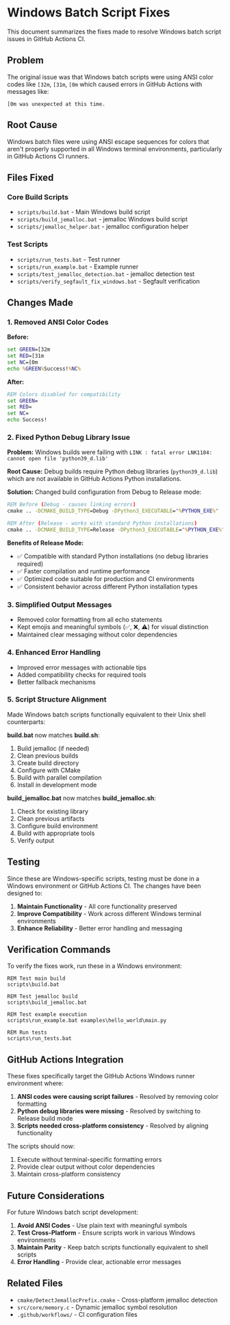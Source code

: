 # Windows Batch Script Fixes

This document summarizes the fixes made to resolve Windows batch script issues in GitHub Actions CI.

## Problem

The original issue was that Windows batch scripts were using ANSI color codes like `[32m`, `[31m`, `[0m` which caused errors in GitHub Actions with messages like:
```
[0m was unexpected at this time.
```

## Root Cause

Windows batch files were using ANSI escape sequences for colors that aren't properly supported in all Windows terminal environments, particularly in GitHub Actions CI runners.

## Files Fixed

### Core Build Scripts
- `scripts/build.bat` - Main Windows build script
- `scripts/build_jemalloc.bat` - jemalloc Windows build script
- `scripts/jemalloc_helper.bat` - jemalloc configuration helper

### Test Scripts
- `scripts/run_tests.bat` - Test runner
- `scripts/run_example.bat` - Example runner
- `scripts/test_jemalloc_detection.bat` - jemalloc detection test
- `scripts/verify_segfault_fix_windows.bat` - Segfault verification

## Changes Made

### 1. Removed ANSI Color Codes
**Before:**
```bat
set GREEN=[32m
set RED=[31m
set NC=[0m
echo %GREEN%Success!%NC%
```

**After:**
```bat
REM Colors disabled for compatibility
set GREEN=
set RED=
set NC=
echo Success!
```

### 2. Fixed Python Debug Library Issue
**Problem:** Windows builds were failing with `LINK : fatal error LNK1104: cannot open file 'python39_d.lib'`

**Root Cause:** Debug builds require Python debug libraries (`python39_d.lib`) which are not available in GitHub Actions Python installations.

**Solution:** Changed build configuration from Debug to Release mode:
```bat
REM Before (Debug - causes linking errors)
cmake .. -DCMAKE_BUILD_TYPE=Debug -DPython3_EXECUTABLE="%PYTHON_EXE%"

REM After (Release - works with standard Python installations)
cmake .. -DCMAKE_BUILD_TYPE=Release -DPython3_EXECUTABLE="%PYTHON_EXE%"
```

**Benefits of Release Mode:**
- ✅ Compatible with standard Python installations (no debug libraries required)
- ✅ Faster compilation and runtime performance
- ✅ Optimized code suitable for production and CI environments
- ✅ Consistent behavior across different Python installation types

### 3. Simplified Output Messages
- Removed color formatting from all echo statements
- Kept emojis and meaningful symbols (✅, ❌, ⚠️) for visual distinction
- Maintained clear messaging without color dependencies

### 4. Enhanced Error Handling
- Improved error messages with actionable tips
- Added compatibility checks for required tools
- Better fallback mechanisms

### 5. Script Structure Alignment
Made Windows batch scripts functionally equivalent to their Unix shell counterparts:

**build.bat** now matches **build.sh**:
1. Build jemalloc (if needed)
2. Clean previous builds
3. Create build directory
4. Configure with CMake
5. Build with parallel compilation
6. Install in development mode

**build_jemalloc.bat** now matches **build_jemalloc.sh**:
1. Check for existing library
2. Clean previous artifacts
3. Configure build environment
4. Build with appropriate tools
5. Verify output

## Testing

Since these are Windows-specific scripts, testing must be done in a Windows environment or GitHub Actions CI. The changes have been designed to:

1. **Maintain Functionality** - All core functionality preserved
2. **Improve Compatibility** - Work across different Windows terminal environments
3. **Enhance Reliability** - Better error handling and messaging

## Verification Commands

To verify the fixes work, run these in a Windows environment:

```batch
REM Test main build
scripts\build.bat

REM Test jemalloc build
scripts\build_jemalloc.bat

REM Test example execution
scripts\run_example.bat examples\hello_world\main.py

REM Run tests
scripts\run_tests.bat
```

## GitHub Actions Integration

These fixes specifically target the GitHub Actions Windows runner environment where:

1. **ANSI codes were causing script failures** - Resolved by removing color formatting
2. **Python debug libraries were missing** - Resolved by switching to Release build mode
3. **Scripts needed cross-platform consistency** - Resolved by aligning functionality

The scripts should now:

1. Execute without terminal-specific formatting errors
2. Provide clear output without color dependencies
3. Maintain cross-platform consistency

## Future Considerations

For future Windows batch script development:

1. **Avoid ANSI Codes** - Use plain text with meaningful symbols
2. **Test Cross-Platform** - Ensure scripts work in various Windows environments
3. **Maintain Parity** - Keep batch scripts functionally equivalent to shell scripts
4. **Error Handling** - Provide clear, actionable error messages

## Related Files

- `cmake/DetectJemallocPrefix.cmake` - Cross-platform jemalloc detection
- `src/core/memory.c` - Dynamic jemalloc symbol resolution
- `.github/workflows/` - CI configuration files
